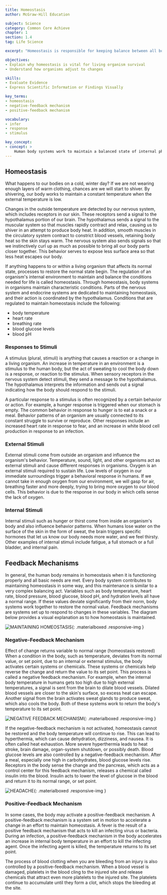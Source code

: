 ```yaml
---
title: Homeostasis
author: McGraw-Hill Education

subject: Science
category: Common Core Achieve
chapter: 1
section: 1.4
tag: Life Science

excerpt: "Homeostasis is responsible for keeping balance between all body systems and the environment. Learn how different body systems maintain body temperature, oxygen levels, and other values that are essential for our survival."

objectives:
- Explain why homeostasis is vital for living organism survival
- Understand how organisms adjust to changes 

skills:
- Evaluate Evidence
- Express Scientific Information or Findings Visually

key_terms:
- homeostasis
- negative-feedback mechanism
- positive-feedback mechanism

vocabulary:
- infer
- response
- stimulus

key_concept:
- concept: >
    Human body systems work to maintain a balanced state of internal physiological conditions even when there are changes in the external or internal environment.
---
```

## Homeostasis

What happens to our bodies on a cold, winter day? If we are not wearing enough layers of warm clothing, chances are we will start to shiver. By shivering, our body works to maintain a constant temperature when the external temperature is low.

Changes in the outside temperature are detected by our nervous system, which includes receptors in our skin. These receptors send a signal to the hypothalamus portion of our brain. The hypothalamus sends a signal to the muscular system so that muscles rapidly contract and relax, causing us to shiver in an attempt to produce body heat. In addition, smooth muscles in the circulatory system contract to constrict blood vessels, retaining body heat so the skin stays warm. The nervous system also sends signals so that we instinctively curl up as much as possible to bring all our body parts closer together. This behavior serves to expose less surface area so that less heat escapes our body.

If anything happens to or within a living organism that affects its normal state, processes to restore the normal state begin. The regulation of an organism's internal environment to maintain and balance the conditions needed for life is called homeostasis. Through homeostasis, body systems in organisms maintain characteristic conditions. Parts of the nervous system and endocrine systems are dedicated to maintaining homeostasis, and their action is coordinated by the hypothalamus. Conditions that are regulated to maintain homeostasis include the following:

  * body temperature
  * heart rate
  * breathing rate
  * blood glucose levels
  * blood pH

### Responses to Stimuli

A stimulus (plural, stimuli) is anything that causes a reaction or a change in a living organism. An increase in temperature in an environment is a stimulus to the human body, but the act of sweating to cool the body down is a response, or reaction to the stimulus. When sensory receptors in the nervous system detect stimuli, they send a message to the hypothalamus. The hypothalamus interprets the information and sends out a signal indicating how the body should respond to the stimuli.

A particular response to a stimulus is often recognized by a certain behavior or action. For example, a hunger response is triggered when our stomach is empty. The common behavior in response to hunger is to eat a snack or a meal. Behavior patterns of an organism are usually connected to its constant struggle to survive or reproduce. Other responses include an increased heart rate in response to fear, and an increase in white blood cell production in response to an infection.

### External Stimuli

External stimuli come from outside an organism and influence the organism's behavior. Temperature, sound, light, and other organisms act as external stimuli and cause different responses in organisms. Oxygen is an external stimuli required to sustain life. Low levels of oxygen in our immediate surroundings trigger a behavioral response in humans. If we cannot take in enough oxygen from our environment, we will gasp for air, breathing faster and more deeply, trying to bring more oxygen to our blood cells. This behavior is due to the response in our body in which cells sense the lack of oxygen.

### Internal Stimuli

Internal stimuli such as hunger or thirst come from inside an organism's body and also influence behavior patterns. When humans lose water on the surface of the skin in the form of sweat, the brain triggers specific hormones that let us know our body needs more water, and we feel thirsty. Other examples of internal stimuli include fatigue, a full stomach or a full bladder, and internal pain.

## Feedback Mechanisms

In general, the human body remains in homeostasis when it is functioning properly and all basic needs are met. Every body system contributes to maintaining homeostasis in some way, and this maintenance is similar to a very complex balancing act. Variables such as body temperature, heart rate, blood pressure, blood glucose, blood pH, and hydration levels all have a normal range. If these values deviate significantly from their norm, body systems work together to restore the normal value. Feedback mechanisms are systems set up to respond to changes in these variables. The diagram below provides a visual explanation as to how homeostasis is maintained.

![MAINTAINING HOMEOSTASIS](){: .materialboxed .responsive-img }

### Negative-Feedback Mechanism

Effect of change returns variable to normal range (homeostasis restored) When a condition in the body, such as temperature, deviates from its normal value, or set point, due to an internal or external stimulus, the body activates certain systems or chemicals. These systems or chemicals help reverse the change and return the value to its set point. This process is called a negative feedback mechanism. For example, when the internal body temperature in humans gets too high due to high external temperatures, a signal is sent from the brain to dilate blood vessels. Dilated blood vessels are closer to the skin's surface, so excess heat can escape. Another signal from the brain activates sweat glands to produce sweat, which also cools the body. Both of these systems work to return the body's temperature to its set point.

![NEGATIVE FEEDBACK MECHANISM](){: .materialboxed .responsive-img }

If the negative-feedback mechanism is not activated, homeostasis cannot be restored and the body temperature will continue to rise. This can lead to hyperthermia, which can cause dehydration, dizziness, and nausea. It is often called heat exhaustion. More severe hyperthermia leads to heat stroke, brain damage, organ-system shutdown, or possibly death. Blood glucose levels are also controlled by a negative-feedback mechanism. After a meal, especially one high in carbohydrates, blood glucose levels rise. Receptors in the body sense the change and the pancreas, which acts as a control center for this feedback mechanism, releases a chemical called insulin into the blood. Insulin acts to lower the level of glucose in the blood and return it to its normal range, or set point.

![HEADACHE](){: .materialboxed .responsive-img }

### Positive-Feedback Mechanism

In some cases, the body may activate a positive-feedback mechanism. A positive-feedback mechanism is a system set in motion to accelerate a change in an effort to maintain homeostasis. A fever is the result of a positive feedback mechanism that acts to kill an infecting virus or bacteria. During an infection, a positive-feedback mechanism in the body accelerates an increase in internal body temperature in an effort to kill the infecting agent. Once the infecting agent is killed, the temperature returns to its set point.

The process of blood clotting when you are bleeding from an injury is also controlled by a positive-feedback mechanism. When a blood vessel is damaged, platelets in the blood cling to the injured site and release chemicals that attract even more platelets to the injured site. The platelets continue to accumulate until they form a clot, which stops the bleeding at the site.